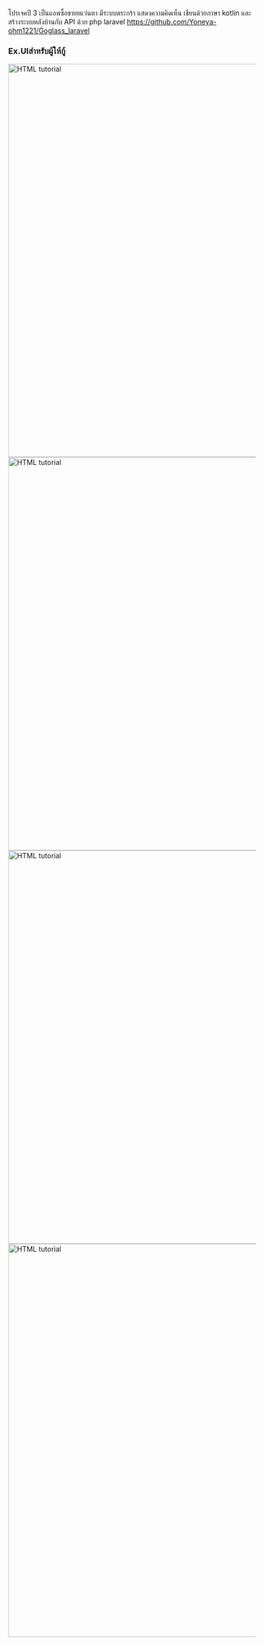 โปรเจคปี 3 
เป็นแอพซื้อขายยแว่นตา  มีระบบตระกร้า แสดงความคิดเห็น
เขียนด้วยภาษา kotlin และสร้างระบบหลังบ้านกับ API ด้วย php laravel https://github.com/Yoneya-ohm1221/Goglass_laravel

<p><h3>Ex.UIสำหรับผู้ให้กู้</h3></p>
<a ><img src="https://cdn.discordapp.com/attachments/802932825887866904/892007665616695306/Screenshot_2021-09-27-18-19-37-55_bf3544e9fb5103fea4a4f791d4e9c48d.jpg" alt="HTML tutorial" style="height:800px;"></a>
<a ><img src="https://cdn.discordapp.com/attachments/802932825887866904/892007665864151120/Screenshot_2021-09-27-18-19-24-06_bf3544e9fb5103fea4a4f791d4e9c48d.jpg" alt="HTML tutorial" style="height:800px;"></a>
<a ><img src="https://cdn.discordapp.com/attachments/802932825887866904/892007666099028018/Screenshot_2021-09-27-18-18-45-56_bf3544e9fb5103fea4a4f791d4e9c48d.jpg" alt="HTML tutorial" style="height:800px;"></a>
<a ><img src="https://cdn.discordapp.com/attachments/802932825887866904/892007666325544960/Screenshot_2021-09-27-18-18-29-15_bf3544e9fb5103fea4a4f791d4e9c48d.jpg" alt="HTML tutorial" style="height:800px;"></a>
